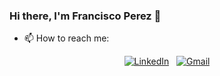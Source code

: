 ### Hi there, I'm Francisco Perez 👋

- 📫 How to reach me:
<div align="center">

[![LinkedIn](https://skillicons.dev/icons?i=linkedin)](https://www.linkedin.com/in/fcojperez/) &nbsp;
[![Gmail](https://skillicons.dev/icons?i=gmail)](mailto:fcojperez@gmail.com?subject=Hello%20Francisco%20Perez,%20From%20Github)

</div>


<!--
**fcojperez/fcojperez** is a ✨ _special_ ✨ repository because its `README.md` (this file) appears on your GitHub profile.

Here are some ideas to get you started:

- 🔭 I’m currently working on ...
- 👯 I’m looking to collaborate on ...
- 🤔 I’m looking for help with ...
- 💬 Ask me about ...
- 🌱 I’m currently learning Kubernetes
- 😄 Pronouns: ...
- ⚡ Fun fact: ...
-->
